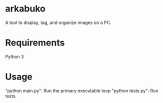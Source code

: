 # arkabuko
A tool to display, tag, and organize images on a PC.

# Requirements
Python 3

# Usage
"python main.py": Run the primary executable loop
"python tests.py": Run tests.